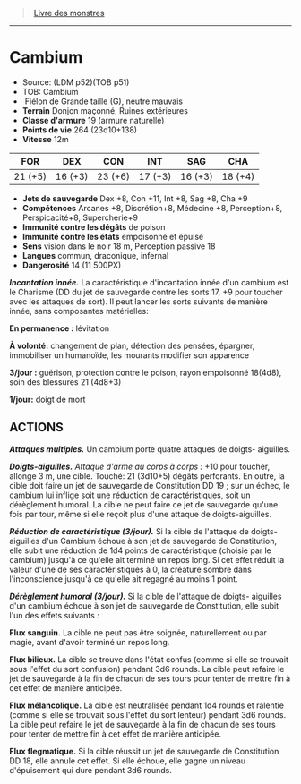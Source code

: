 ﻿> [Livre des monstres](tome_of_beasts.md)

---

# Cambium

- Source: (LDM p52)(TOB p51)
- TOB: Cambium
-  Fiélon de Grande taille (G), neutre mauvais
- **Terrain** Donjon maçonné, Ruines extérieures
- **Classe d'armure** 19 (armure naturelle)
- **Points de vie** 264 (23d10+138)
- **Vitesse** 12m

|FOR|DEX|CON|INT|SAG|CHA|
|---|---|---|---|---|---|
|21 (+5)|16 (+3)|23 (+6)|17 (+3)|16 (+3)|18 (+4)|

- **Jets de sauvegarde** Dex +8, Con +11, Int +8, Sag +8, Cha +9
- **Compétences** Arcanes +8, Discrétion+8, Médecine +8, Perception+8, Perspicacité+8, Supercherie+9
- **Immunité contre les dégâts** de poison
- **Immunité contre les états** empoisonné et épuisé
- **Sens** vision dans le noir 18 m, Perception passive 18
- **Langues** commun, draconique, infernal
- **Dangerosité** 14 (11 500PX)

**_Incantation innée._** La caractéristique d'incantation innée d'un cambium est le Charisme (DD du jet de sauvegarde contre les sorts 17, +9 pour toucher avec les attaques de sort). Il peut lancer les sorts suivants de manière innée, sans composantes matérielles:

**En permanence :** lévitation

**À volonté:** changement de plan, détection des pensées, épargner, immobiliser un humanoïde, les mourants modifier son apparence

**3/jour :** guérison, protection contre le poison, rayon empoisonné 18(4d8), soin des blessures 21 (4d8+3)

**1/jour:** doigt de mort

## ACTIONS

**_Attaques multiples._** Un cambium porte quatre attaques de doigts- aiguilles.

**_Doigts-aiguilles._** _Attaque d'arme au corps à corps :_ +10 pour toucher, allonge 3 m, une cible. Touché: 21 (3d10+5) dégâts perforants. En outre, la cible doit faire un jet de sauvegarde de Constitution DD 19 ; sur un échec, le cambium lui inflige soit une réduction de caractéristiques, soit un dérèglement humoral. La cible ne peut faire ce jet de sauvegarde qu'une fois par tour, même si elle reçoit plus d'une attaque de doigts-aiguilles.

**_Réduction de caractéristique (3/jour)._** Si la cible de l'attaque de doigts-aiguilles d'un Cambium échoue à son jet de sauvegarde de Constitution, elle subit une réduction de 1d4 points de caractéristique (choisie par le cambium) jusqu'à ce qu'elle ait terminé un repos long. Si cet effet réduit la valeur d'une de ses caractéristiques à 0, la créature sombre dans l'inconscience jusqu'à ce qu'elle ait regagné au moins 1 point.

**_Dérèglement humoral (3/jour)._** Si la cible de l'attaque de doigts- aiguilles d'un cambium échoue à son jet de sauvegarde de Constitution, elle subit l'un des effets suivants :

**Flux sanguin.** La cible ne peut pas être soignée, naturellement ou par magie, avant d'avoir terminé un repos long.

**Flux bilieux.** La cible se trouve dans l'état confus (comme si elle se trouvait sous l'effet du sort confusion) pendant 3d6 rounds. La cible peut refaire le jet de sauvegarde à la fin de chacun de ses tours pour tenter de mettre fin à cet effet de manière anticipée.

**Flux mélancolique.** La cible est neutralisée pendant 1d4 rounds et ralentie (comme si elle se trouvait sous l'effet du sort lenteur) pendant 3d6 rounds. La cible peut refaire le jet de sauvegarde à la fin de chacun de ses tours pour tenter de mettre fin à cet effet de manière anticipée.

**Flux flegmatique.** Si la cible réussit un jet de sauvegarde de Constitution DD 18, elle annule cet effet. Si elle échoue, elle gagne un niveau d'épuisement qui dure pendant 3d6 rounds.

